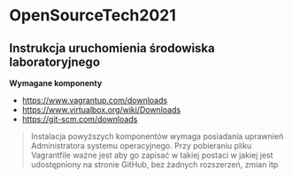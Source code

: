 # OpenSourceTech2021

## Instrukcja uruchomienia środowiska laboratoryjnego

**Wymagane komponenty**


- https://www.vagrantup.com/downloads
- https://www.virtualbox.org/wiki/Downloads
- https://git-scm.com/downloads

> Instalacja powyższych komponentów wymaga posiadania uprawnień Administratora systemu operacyjnego. 
> Przy pobieraniu pliku Vagrantfile ważne jest aby go zapisać w takiej postaci w jakiej jest udostępniony na stronie GitHub, bez żadnych rozszerzeń, zmian itp 
